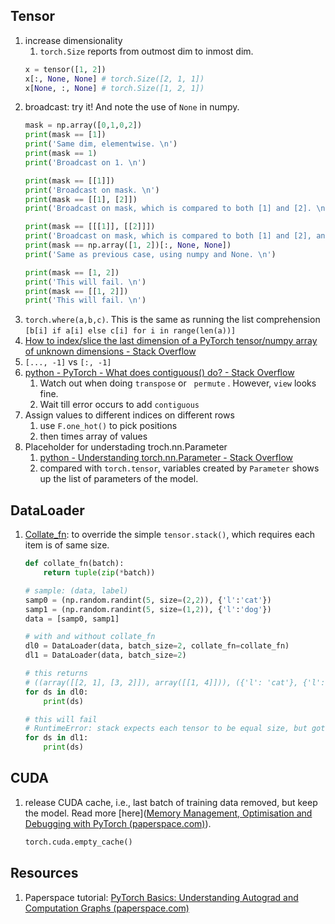 ## Tensor
1. increase dimensionality
	1. `torch.Size` reports from outmost dim to inmost dim.
   ```python
   x = tensor([1, 2])
   x[:, None, None] # torch.Size([2, 1, 1])
   x[None, :, None] # torch.Size([1, 2, 1])
   ```
2. broadcast: try it! And note the use of `None` in numpy.
   ```python
   mask = np.array([0,1,0,2])
   print(mask == [1])
   print('Same dim, elementwise. \n')
   print(mask == 1)
   print('Broadcast on 1. \n')
   
   print(mask == [[1]])
   print('Broadcast on mask. \n')
   print(mask == [[1], [2]])
   print('Broadcast on mask, which is compared to both [1] and [2]. \n')
   
   print(mask == [[[1]], [[2]]])
   print('Broadcast on mask, which is compared to both [1] and [2], and dimension is increased. \n')
   print(mask == np.array([1, 2])[:, None, None])
   print('Same as previous case, using numpy and None. \n')
   
   print(mask == [1, 2])
   print('This will fail. \n')
   print(mask == [[1, 2]])
   print('This will fail. \n')
   ```
3. `torch.where(a,b,c)`. This is the same as running the list comprehension `[b[i] if a[i] else c[i] for i in range(len(a))]`
4. [How to index/slice the last dimension of a PyTorch tensor/numpy array of unknown dimensions - Stack Overflow](https://stackoverflow.com/questions/60406366/how-to-index-slice-the-last-dimension-of-a-pytorch-tensor-numpy-array-of-unknown)
5. `[..., -1]` vs `[:, -1]`
6. [python - PyTorch - What does contiguous() do? - Stack Overflow](https://stackoverflow.com/questions/48915810/pytorch-what-does-contiguous-do)
   1. Watch out when doing `transpose` or   `permute` . However, `view` looks fine.
   2. Wait till error occurs to add `contiguous`
7. Assign values to different indices on different rows
	1. use `F.one_hot()` to pick positions
	2. then times array of values
8. Placeholder for understading troch.nn.Parameter
   1. [python - Understanding torch.nn.Parameter - Stack Overflow](https://stackoverflow.com/questions/50935345/understanding-torch-nn-parameter)
   2. compared with `torch.tensor`, variables created by `Parameter` shows up the list of parameters of the model.

## DataLoader
1. [Collate_fn](https://stackoverflow.com/questions/65279115/how-to-use-collate-fn-with-dataloaders): to override the simple `tensor.stack()`, which requires each item is of same size.  
   ```python
   def collate_fn(batch):
       return tuple(zip(*batch))
   
   # sample: (data, label)
   samp0 = (np.random.randint(5, size=(2,2)), {'l':'cat'})
   samp1 = (np.random.randint(5, size=(1,2)), {'l':'dog'})
   data = [samp0, samp1]
   
   # with and without collate_fn
   dl0 = DataLoader(data, batch_size=2, collate_fn=collate_fn)
   dl1 = DataLoader(data, batch_size=2)
   
   # this returns
   # ((array([[2, 1], [3, 2]]), array([[1, 4]])), ({'l': 'cat'}, {'l': 'dog'}))
   for ds in dl0:
       print(ds)
   
   # this will fail
   # RuntimeError: stack expects each tensor to be equal size, but got [2, 2] at entry 0 and [1, 2] at entry 1
   for ds in dl1:
       print(ds)
   ```

## CUDA
1. release CUDA cache, i.e., last batch of training data removed, but keep the model. Read more [here]([Memory Management, Optimisation and Debugging with PyTorch (paperspace.com)](https://blog.paperspace.com/pytorch-memory-multi-gpu-debugging/)).
	```python
	torch.cuda.empty_cache()
	```

## Resources
1. Paperspace tutorial: [PyTorch Basics: Understanding Autograd and Computation Graphs (paperspace.com)](https://blog.paperspace.com/pytorch-101-understanding-graphs-and-automatic-differentiation/)